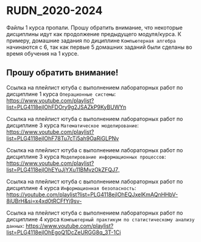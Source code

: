 # RUDN_2020-2024

Файлы 1 курса пропали. Прошу обратить внимание, что некоторые дисциплины идут как продолжение предыдущего модуля/курса.
К примеру, домашние задания по дициплине `Компьютерная алгебра` начинаются с 6, так как первые 5 домашних заданий были сделаны во время обучения на 1 курсе.

## Прошу обратить внимание!
Ссылка на плейлист ютуба с выполнением лабораторных работ по дисциплине 1 курса `Операционные системы`: https://www.youtube.com/playlist?list=PLG4118ejIOhFDOry9g2JSAZkP9KyBUWYn

Ссылка на плейлист ютуба с выполнением лабораторных работ по дисциплине 3 курса `Математическое моделирование`: https://www.youtube.com/playlist?list=PLG4118ejIOhF78Tu7cTi5ah9OaRiGLPNv

Ссылка на плейлист ютуба с выполнением лабораторных работ по дисциплине 3 курса `Моделирование информационных процессов`: https://www.youtube.com/playlist?list=PLG4118ejIOhEYuJjYXu11BMvzOkZFQJ7_

Ссылка на плейлист ютуба с выполнением лабораторных работ по дисциплине 4 курса `Информационная безопасность`: https://youtube.com/playlist?list=PLG4118ejIOhEQJxelKmAQnHHbV-8iUBrH&si=x4xd0tRCFfYj9sv-

Ссылка на плейлист ютуба с выполнением лабораторных работ по дисциплине 4 курса `Компьютерный практикум по статистическому анализу данных`: https://www.youtube.com/playlist?list=PLG4118ejIOhEgoQ1DcZeURGG8q_3T-1Ci
